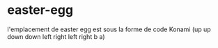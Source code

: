 # easter-egg 
l'emplacement de easter egg est sous la forme de code Konami (up up down down left right left right b a) 
